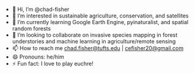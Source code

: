 - 👋 Hi, I’m @chad-fisher
- 👀 I’m interested in sustainable agriculture, conservation, and satellites
- 🌱 I’m currently learning Google Earth Engine, pyinaturalist, and spatial random forests
- 💞️ I’m looking to collaborate on invasive species mapping in forest understories and machine learning in agriculture/remote sensing
- 📫 How to reach me chad.fisher@tufts.edu | cefisher20@gmail.com
- 😄 Pronouns: he/him
- ⚡ Fun fact: I love to play euchre!

<!---
chad-fisher/chad-fisher is a ✨ special ✨ repository because its `README.md` (this file) appears on your GitHub profile.
You can click the Preview link to take a look at your changes.
--->

